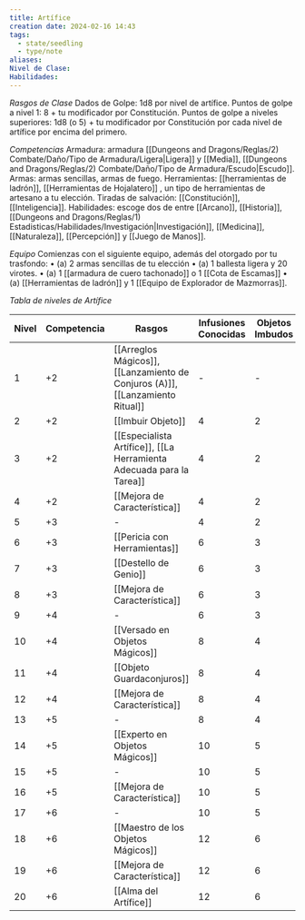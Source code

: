 ```yaml
---
title: Artífice
creation date: 2024-02-16 14:43
tags:
  - state/seedling
  - type/note
aliases: 
Nivel de Clase: 
Habilidades:
---
```

*Rasgos de Clase*
Dados de Golpe: 1d8 por nivel de artífice.
Puntos de golpe a nivel 1: 8 + tu modificador por Constitución.
Puntos de golpe a niveles superiores: 1d8 (o 5) + tu modificador por Constitución por cada nivel de artífice por encima del primero.

*Competencias*
Armadura: armadura [[Dungeons and Dragons/Reglas/2) Combate/Daño/Tipo de Armadura/Ligera|Ligera]] y [[Media]], [[Dungeons and Dragons/Reglas/2) Combate/Daño/Tipo de Armadura/Escudo|Escudo]].
Armas: armas sencillas, armas de fuego.
Herramientas: [[herramientas de ladrón]], [[Herramientas de Hojalatero]] , un tipo de herramientas de artesano a tu elección.
Tiradas de salvación: [[Constitución]], [[Inteligencia]].
Habilidades: escoge dos de entre [[Arcano]], [[Historia]], [[Dungeons and Dragons/Reglas/1) Estadisticas/Habilidades/Investigación|Investigación]], [[Medicina]], [[Naturaleza]], [[Percepción]] y [[Juego de Manos]].

*Equipo*
Comienzas con el siguiente equipo, además del otorgado por tu trasfondo:
• (a) 2 armas sencillas de tu elección
• (a) 1 ballesta ligera y 20 virotes.
• (a) 1 [[armadura de cuero tachonado]] o 1 [[Cota de Escamas]]
• (a) [[Herramientas de ladrón]] y 1 [[Equipo de Explorador de Mazmorras]].


*Tabla de niveles de Artífice*

| Nivel | Competencia | Rasgos                                                                        | Infusiones Conocidas | Objetos Imbudos |
| ----- | ----------- | ----------------------------------------------------------------------------- | -------------------- | --------------- |
| 1     | +2          | [[Arreglos Mágicos]], [[Lanzamiento de Conjuros (A)]], [[Lanzamiento Ritual]] | -                    | -               |
| 2     | +2          | [[Imbuir Objeto]]                                                             | 4                    | 2               |
| 3     | +2          | [[Especialista Artífice]], [[La Herramienta Adecuada para la Tarea]]          | 4                    | 2               |
| 4     | +2          | [[Mejora de Característica]]                                                  | 4                    | 2               |
| 5     | +3          | -                                                                             | 4                    | 2               |
| 6     | +3          | [[Pericia con Herramientas]]                                                  | 6                    | 3               |
| 7     | +3          | [[Destello de Genio]]                                                         | 6                    | 3               |
| 8     | +3          | [[Mejora de Característica]]                                                  | 6                    | 3               |
| 9     | +4          | -                                                                             | 6                    | 3               |
| 10    | +4          | [[Versado en Objetos Mágicos]]                                                | 8                    | 4               |
| 11    | +4          | [[Objeto Guardaconjuros]]                                                     | 8                    | 4               |
| 12    | +4          | [[Mejora de Característica]]                                                  | 8                    | 4               |
| 13    | +5          | -                                                                             | 8                    | 4               |
| 14    | +5          | [[Experto en Objetos Mágicos]]                                                | 10                   | 5               |
| 15    | +5          | -                                                                             | 10                   | 5               |
| 16    | +5          | [[Mejora de Característica]]                                                  | 10                   | 5               |
| 17    | +6          | -                                                                             | 10                   | 5               |
| 18    | +6          | [[Maestro de los Objetos Mágicos]]                                            | 12                   | 6               |
| 19    | +6          | [[Mejora de Característica]]                                                  | 12                   | 6               |
| 20    | +6          | [[Alma del Artífice]]                                                         | 12                   | 6               |


